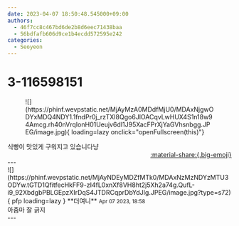 ```yaml
---
date: 2023-04-07 18:50:48.545000+09:00
authors:
  - 46f7cc8c467bd6de2b8d6eec71438baa
  - 56bdfafb606d9ce1b4ecdd572595e242
categories:
  - Seoyeon
---
```


# 3-116598151

<div class="post-container" markdown="1">
<div class="content-container md-sidebar__scrollwrap" markdown="1">


<figure markdown="1">
![](https://phinf.wevpstatic.net/MjAyMzA0MDdfMjU0/MDAxNjgwODYxMDQ4NDY1.1fndPr0j_rzTXI8Qgo6JlOACqvLwHUX4S1n18w94Amcg.rh40nVrqIonH01Ueujv6dI1J95XacFPrXjYaGVhsnbgg.JPEG/image.jpg){ loading=lazy onclick="openFullscreen(this)"}
</figure>
식빵이 맛있게 구워지고 있습니다냥

</div>
</div>

<div style="text-align: right;" markdown="1">
<a href="https://weverse.io/fromis9/fanpost/3-116598151" style="text-align: right;">:material-share:{.big-emoji}</a>
</div>
---

<div class="comments-container md-sidebar__scrollwrap" markdown="1">
<div class="comment" markdown="1">
<div class='id-container' markdown="1">
![](https://phinf.wevpstatic.net/MjAyNDEyMDZfMTk0/MDAxNzMzNDYzMTU3ODYw.tGTD1QfitfecHkFF9-zI4fL0xnXf8VH8ht2j5Xh2a74g.QufL-i9_92XbdgbPBLGEpzXIrDqS4JTDRCqprDbYdJIg.JPEG/image.jpg?type=s72){ pfp loading=lazy }
**<span class="artist">더여니</span>** <small>Apr 07 2023, 18:58</small><br>
</div>
<div class='comment-body' markdown="1">
아줌마 잘 긁지
</div>
</div>
</div>
---
